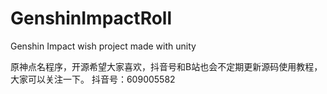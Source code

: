 # GenshinImpactRoll
Genshin Impact wish project made with unity

原神点名程序，开源希望大家喜欢，抖音号和B站也会不定期更新源码使用教程，大家可以关注一下。
抖音号：609005582
